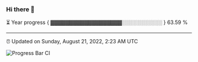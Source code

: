 ### Hi there 👋

⏳ Year progress { ▓▓▓▓▓▓▓▓▓▓▓▓▓▓▓▓▓▓▓░░░░░░░░░░░ } 63.59 %

---

⏰ Updated on Sunday, August 21, 2022, 2:23 AM UTC

![Progress Bar CI](https://github.com/arthurbuhl/arthurbuhl/workflows/Progress%20Bar%20CI/badge.svg)
